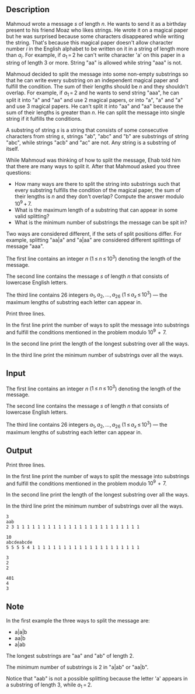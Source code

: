## Description

<div><p>Mahmoud wrote a message <span class="tex-span"><i>s</i></span> of length <span class="tex-span"><i>n</i></span>. He wants to send it as a birthday present to his friend Moaz who likes strings. He wrote it on a magical paper but he was surprised because some characters disappeared while writing the string. That's because this magical paper doesn't allow character number <span class="tex-span"><i>i</i></span> in the English alphabet to be written on it in a string of length more than <span class="tex-span"><i>a</i><sub class="lower-index"><i>i</i></sub></span>. For example, if <span class="tex-span"><i>a</i><sub class="lower-index">1</sub> = 2</span> he can't write character '<span class="tex-font-style-tt">a</span>' on this paper in a string of length <span class="tex-span">3</span> or more. String "<span class="tex-font-style-tt">aa</span>" is allowed while string "<span class="tex-font-style-tt">aaa</span>" is not.</p><p>Mahmoud decided to split the message into some non-empty substrings so that he can write every substring on an independent magical paper and fulfill the condition. The sum of their lengths should be <span class="tex-span"><i>n</i></span> and they shouldn't overlap. For example, if <span class="tex-span"><i>a</i><sub class="lower-index">1</sub> = 2</span> and he wants to send string "<span class="tex-font-style-tt">aaa</span>", he can split it into "<span class="tex-font-style-tt">a</span>" and "<span class="tex-font-style-tt">aa</span>" and use <span class="tex-span">2</span> magical papers, or into "<span class="tex-font-style-tt">a</span>", "<span class="tex-font-style-tt">a</span>" and "<span class="tex-font-style-tt">a</span>" and use <span class="tex-span">3</span> magical papers. He can't split it into "<span class="tex-font-style-tt">aa</span>" and "<span class="tex-font-style-tt">aa</span>" because the sum of their lengths is greater than <span class="tex-span"><i>n</i></span>. He can split the message into single string if it fulfills the conditions.</p><p>A substring of string <span class="tex-span"><i>s</i></span> is a string that consists of some consecutive characters from string <span class="tex-span"><i>s</i></span>, strings "<span class="tex-font-style-tt">ab</span>", "<span class="tex-font-style-tt">abc</span>" and "<span class="tex-font-style-tt">b</span>" are substrings of string "<span class="tex-font-style-tt">abc</span>", while strings "<span class="tex-font-style-tt">acb</span>" and "<span class="tex-font-style-tt">ac</span>" are not. Any string is a substring of itself.</p><p>While Mahmoud was thinking of how to split the message, Ehab told him that there are many ways to split it. After that Mahmoud asked you three questions: </p><ul> <li> How many ways are there to split the string into substrings such that every substring fulfills the condition of the magical paper, the sum of their lengths is <span class="tex-span"><i>n</i></span> and they don't overlap? Compute the answer modulo <span class="tex-span">10<sup class="upper-index">9</sup> + 7</span>. </li><li> What is the maximum length of a substring that can appear in some valid splitting? </li><li> What is the minimum number of substrings the message can be spit in? </li></ul><p>Two ways are considered different, if the sets of split positions differ. For example, splitting "<span class="tex-font-style-tt">aa|a</span>" and "<span class="tex-font-style-tt">a|aa</span>" are considered different splittings of message "<span class="tex-font-style-tt">aaa</span>".</p></div><div class="input-specification"><p>The first line contains an integer <span class="tex-span"><i>n</i></span> (<span class="tex-span">1 ≤ <i>n</i> ≤ 10<sup class="upper-index">3</sup></span>) denoting the length of the message.</p><p>The second line contains the message <span class="tex-span"><i>s</i></span> of length <span class="tex-span"><i>n</i></span> that consists of lowercase English letters.</p><p>The third line contains <span class="tex-span">26</span> integers <span class="tex-span"><i>a</i><sub class="lower-index">1</sub>, <i>a</i><sub class="lower-index">2</sub>, ..., <i>a</i><sub class="lower-index">26</sub></span> (<span class="tex-span">1 ≤ <i>a</i><sub class="lower-index"><i>x</i></sub> ≤ 10<sup class="upper-index">3</sup></span>)&nbsp;— the maximum lengths of substring each letter can appear in.</p></div><div class="output-specification"><p>Print three lines.</p><p>In the first line print the number of ways to split the message into substrings and fulfill the conditions mentioned in the problem modulo <span class="tex-span">10<sup class="upper-index">9</sup>  +  7</span>.</p><p>In the second line print the length of the longest substring over all the ways.</p><p>In the third line print the minimum number of substrings over all the ways.</p></div>

## Input

<p>The first line contains an integer <span class="tex-span"><i>n</i></span> (<span class="tex-span">1 ≤ <i>n</i> ≤ 10<sup class="upper-index">3</sup></span>) denoting the length of the message.</p><p>The second line contains the message <span class="tex-span"><i>s</i></span> of length <span class="tex-span"><i>n</i></span> that consists of lowercase English letters.</p><p>The third line contains <span class="tex-span">26</span> integers <span class="tex-span"><i>a</i><sub class="lower-index">1</sub>, <i>a</i><sub class="lower-index">2</sub>, ..., <i>a</i><sub class="lower-index">26</sub></span> (<span class="tex-span">1 ≤ <i>a</i><sub class="lower-index"><i>x</i></sub> ≤ 10<sup class="upper-index">3</sup></span>)&nbsp;— the maximum lengths of substring each letter can appear in.</p>

## Output

<p>Print three lines.</p><p>In the first line print the number of ways to split the message into substrings and fulfill the conditions mentioned in the problem modulo <span class="tex-span">10<sup class="upper-index">9</sup>  +  7</span>.</p><p>In the second line print the length of the longest substring over all the ways.</p><p>In the third line print the minimum number of substrings over all the ways.</p>





```input1
3
aab
2 3 1 1 1 1 1 1 1 1 1 1 1 1 1 1 1 1 1 1 1 1 1 1 1 1

```




```input2
10
abcdeabcde
5 5 5 5 4 1 1 1 1 1 1 1 1 1 1 1 1 1 1 1 1 1 1 1 1 1

```




```output1
3
2
2

```




```output2
401
4
3

```



## Note

<p>In the first example the three ways to split the message are: </p><ul> <li> <span class="tex-font-style-tt">a|a|b</span> </li><li> <span class="tex-font-style-tt">aa|b</span> </li><li> <span class="tex-font-style-tt">a|ab</span> </li></ul><p>The longest substrings are "<span class="tex-font-style-tt">aa</span>" and "<span class="tex-font-style-tt">ab</span>" of length <span class="tex-span">2</span>.</p><p>The minimum number of substrings is <span class="tex-span">2</span> in "<span class="tex-font-style-tt">a|ab</span>" or "<span class="tex-font-style-tt">aa|b</span>".</p><p>Notice that "<span class="tex-font-style-tt">aab</span>" is not a possible splitting because the letter '<span class="tex-font-style-tt">a</span>' appears in a substring of length <span class="tex-span">3</span>, while <span class="tex-span"><i>a</i><sub class="lower-index">1</sub> = 2</span>.</p>
